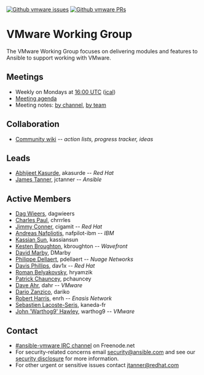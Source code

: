 [![Github vmware issues](https://img.shields.io/github/issues/ansible/ansible/vmware.svg)](https://github.com/ansible/ansible/issues?q=is:open+is:issue+label:vmware)
[![Github vmware PRs](https://img.shields.io/github/issues-pr/ansible/ansible/vmware.svg)](https://github.com/ansible/ansible/issues?q=is:open+is:pr+label:vmware)

# VMware Working Group

The VMware Working Group focuses on delivering modules and features to
Ansible to support working with VMware.

## Meetings
* Weekly on Mondays at [16:00 UTC](http://www.thetimezoneconverter.com/?t=16:00&tz=UTC)
  ([ical](https://raw.githubusercontent.com/ansible/community/master/meetings/ical/vmware.ics))
* [Meeting agenda](https://github.com/ansible/community/issues?q=is:open+label:meeting_agenda+label:vmware)
* Meeting notes:
  [by channel](https://meetbot.fedoraproject.org/sresults/?group_id=ansible-vmware&type=channel),
  [by team](https://meetbot.fedoraproject.org/sresults/?group_id=ansible_vmware_working_group_meeting&type=team)

## Collaboration
* [Community wiki](https://github.com/ansible/community/wiki/VMware) *-- action lists, progress tracker, ideas*

## Leads
* [Abhijeet Kasurde](https://github.com/akasurde), akasurde -- *Red Hat*
* [James Tanner](https://github.com/jctanner), jctanner -- *Ansible*

## Active Members
* [Dag Wieers](https://github.com/dagwieers), dagwieers
* [Charles Paul](https://github.com/chrrrles), chrrrles
* [Jimmy Conner](https://github.com/cigamit), cigamit -- *Red Hat*
* [Andreas Nafpliotis](https://github.com/nafpliot-ibm), nafpilot-ibm -- *IBM*
* [Kassian Sun](https://github.com/kassiansun), kassiansun
* [Kesten Broughton](https://github.com/kbroughton), kbroughton -- *Wavefront*
* [David Marby](https://github.com/DMarby), DMarby
* [Philippe Dellaert](https://github.com/pdellaert), pdellaert -- *Nuage Networks*
* [Davis Phillips](https://github.com/dav1x), dav1x -- *Red Hat*
* [Roman Belyakovsky](https://github.com/hryamzik), hryamzik
* [Patrick Chauncey](https://github.com/pchauncey), pchauncey
* [Dave Ahr](https://github.com/dahr), dahr -- *VMware*
* [Dario Zanzico](https://github.com/dariko), dariko
* [Robert Harris](https://github.com/enrh), enrh -- *Enasis Network*
* [Sebastien Lacoste-Seris](https://github.com/kaneda-fr), kaneda-fr
* [John 'Warthog9' Hawley](https://github.com/warthog9), warthog9 -- *VMware*

## Contact
* [#ansible-vmware IRC channel](https://webchat.freenode.net/?channels=ansible-vmware) on Freenode.net
* For security-related concerns email security@ansible.com and see our
  [security disclosure](https://www.ansible.com/security) for more information.
* For other urgent or sensitive issues contact jtanner@redhat.com
